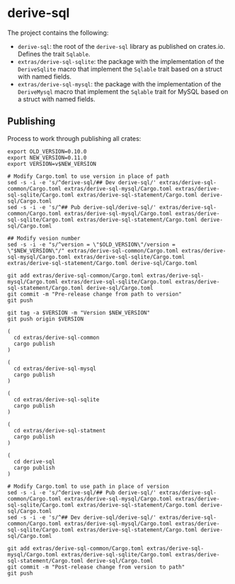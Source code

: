 # derive-sql

The project contains the following:

- `derive-sql`: the root of the `derive-sql` library as published on crates.io. Defines the trait `Sqlable`.
- `extras/derive-sql-sqlite`: the package with the implementation of the `DeriveSqlite` macro that implement the `Sqlable` trait
based on a struct with named fields.
- `extras/derive-sql-mysql`: the package with the implementation of the `DeriveMysql` macro that implement the `Sqlable` trait for MySQL based on a struct with named fields.

## Publishing

Process to work through publishing all crates:

```
export OLD_VERSION=0.10.0
export NEW_VERSION=0.11.0
export VERSION=v$NEW_VERSION

# Modify Cargo.toml to use version in place of path
sed -s -i -e 's/^derive-sql/## Dev derive-sql/' extras/derive-sql-common/Cargo.toml extras/derive-sql-mysql/Cargo.toml extras/derive-sql-sqlite/Cargo.toml extras/derive-sql-statement/Cargo.toml derive-sql/Cargo.toml
sed -s -i -e 's/^## Pub derive-sql/derive-sql/' extras/derive-sql-common/Cargo.toml extras/derive-sql-mysql/Cargo.toml extras/derive-sql-sqlite/Cargo.toml extras/derive-sql-statement/Cargo.toml derive-sql/Cargo.toml

## Modify vesion number
sed -s -i -e "s/^version = \"$OLD_VERSION\"/version = \"$NEW_VERSION\"/" extras/derive-sql-common/Cargo.toml extras/derive-sql-mysql/Cargo.toml extras/derive-sql-sqlite/Cargo.toml extras/derive-sql-statement/Cargo.toml derive-sql/Cargo.toml

git add extras/derive-sql-common/Cargo.toml extras/derive-sql-mysql/Cargo.toml extras/derive-sql-sqlite/Cargo.toml extras/derive-sql-statement/Cargo.toml derive-sql/Cargo.toml
git commit -m "Pre-release change from path to version"
git push

git tag -a $VERSION -m "Version $NEW_VERSION"
git push origin $VERSION

(
  cd extras/derive-sql-common
  cargo publish
)

(
  cd extras/derive-sql-mysql
  cargo publish
)

(
  cd extras/derive-sql-sqlite
  cargo publish
)

(
  cd extras/derive-sql-statment
  cargo publish
)

(
  cd derive-sql
  cargo publish
)

# Modify Cargo.toml to use path in place of version
sed -s -i -e 's/^derive-sql/## Pub derive-sql/' extras/derive-sql-common/Cargo.toml extras/derive-sql-mysql/Cargo.toml extras/derive-sql-sqlite/Cargo.toml extras/derive-sql-statement/Cargo.toml derive-sql/Cargo.toml
sed -s -i -e 's/^## Dev derive-sql/derive-sql/' extras/derive-sql-common/Cargo.toml extras/derive-sql-mysql/Cargo.toml extras/derive-sql-sqlite/Cargo.toml extras/derive-sql-statement/Cargo.toml derive-sql/Cargo.toml

git add extras/derive-sql-common/Cargo.toml extras/derive-sql-mysql/Cargo.toml extras/derive-sql-sqlite/Cargo.toml extras/derive-sql-statement/Cargo.toml derive-sql/Cargo.toml
git commit -m "Post-release change from version to path"
git push
```

